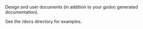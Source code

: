 Design and user documents (in addition to your godoc generated documentation).

See the /docs directory for examples.
